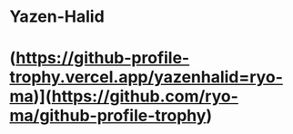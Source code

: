 # Yazen-Halid
# (https://github-profile-trophy.vercel.app/yazenhalid=ryo-ma)](https://github.com/ryo-ma/github-profile-trophy)
